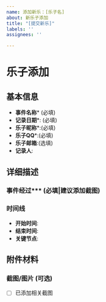 ```yaml
---
name: 添加新乐：[乐子名]
about: 新乐子添加
title: "[提交新乐]"
labels: ''
assignees: ''

---
```


# 乐子添加
## 基本信息
- **事件名称*** (必填)
- **记录日期***: (必填)
- **乐子昵称***:(必填)
- **乐子QQ***:(必填)
- **乐子邮箱**:(选填)
- **记录人**:

## 详细描述
### 事件经过*** (必填|建议添加截图)


### 时间线
- **开始时间**: 
- **结束时间**: 
- **关键节点**:


## 附件材料
### 截图/图片 (可选)
- [ ] 已添加相关截图
